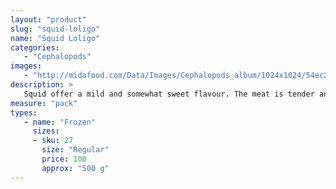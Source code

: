 ```yaml
---
layout: "product"
slug: "squid-loligo"
name: "Squid Loligo"
categories:
   - "Cephalopods"
images:
   - "http://midafood.com/Data/Images/Cephalopods_album/1024x1024/54ec217854e5a294.jpg"
description: >
   Squid offer a mild and somewhat sweet flavour. The meat is tender and succulent. Frozen tubes should be ivory-white in colour and have no distinct odor.
measure: "pack"
types: 
   - name: "Frozen"
     sizes: 
     - sku: 27
       size: "Regular"
       price: 100
       approx: "500 g"
---
```

